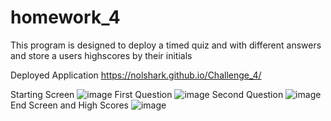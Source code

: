 # homework_4
This program is designed to deploy a timed quiz and with different answers and store a users highscores by their initials

Deployed Application https://nolshark.github.io/Challenge_4/

Starting Screen
![image](https://user-images.githubusercontent.com/108495035/184224881-37f58c6a-241e-40b1-9449-a736ed254b8a.png)
First Question
![image](https://user-images.githubusercontent.com/108495035/184224925-1e162e97-5b2b-4826-8990-e6f01b698cf8.png)
Second Question
![image](https://user-images.githubusercontent.com/108495035/184224947-5c7100b0-0ac5-44b8-a410-cc458fbf5bf7.png)
End Screen and High Scores
![image](https://user-images.githubusercontent.com/108495035/184224991-7ba04455-bd23-45d8-b53a-02020f90a297.png)
